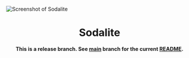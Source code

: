 ![Screenshot of Sodalite](https://git.zio.sh/sodaliterocks/lfs/media/branch/main/graphics/screenshot/screenshot.png?u=7)

<h1 align="center">
    Sodalite
</h1>

<p align="center">
  <strong>This is a release branch. See <a href="https://github.com/sodaliterocks/sodalite/tree/main">main</a> branch for the current <a href="https://github.com/sodaliterocks/sodalite/blob/main/README.md">README</a>.</strong>
</p>
